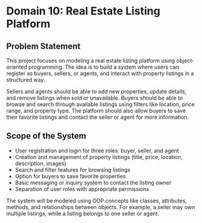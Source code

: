 <h1>Domain 10: Real Estate Listing Platform</h1>

<h2>Problem Statement</h2>
<p>
  This project focuses on modeling a real estate listing platform using object-oriented programming. 
  The idea is to build a system where users can register as buyers, sellers, or agents, and interact 
  with property listings in a structured way.
</p>
<p>
  Sellers and agents should be able to add new properties, update details, and remove listings when sold 
  or unavailable. Buyers should be able to browse and search through available listings using filters 
  like location, price range, and property type. The platform should also allow buyers to save their 
  favorite listings and contact the seller or agent for more information.
</p>

<h2>Scope of the System</h2>
<ul>
  <li>User registration and login for three roles: buyer, seller, and agent</li>
  <li>Creation and management of property listings (title, price, location, description, images)</li>
  <li>Search and filter features for browsing listings</li>
  <li>Option for buyers to save favorite properties</li>
  <li>Basic messaging or inquiry system to contact the listing owner</li>
  <li>Separation of user roles with appropriate permissions</li>
</ul>
<p>
  The system will be modeled using OOP concepts like classes, attributes, methods, and relationships 
  between objects. For example, a seller may own multiple listings, while a listing belongs to one 
  seller or agent.
</p>

